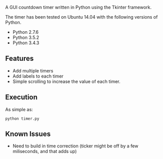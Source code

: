 A GUI countdown timer written in Python using the Tkinter framework.

The timer has been tested on Ubuntu 14.04 with the following versions of Python.
- Python 2.7.6
- Python 3.5.2
- Python 3.4.3

## Features
- Add multiple timers
- Add labels to each timer
- Simple scrolling to increase the value of each timer.

## Execution
As simple as:

```
python timer.py
```

## Known Issues
- Need to build in time correction (ticker might be off by a few miliseconds, and that adds up)
